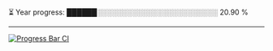 
⏳ Year progress: ██████░░░░░░░░░░░░░░░░░░░░░░░░ 20.90 %

---

[![Progress Bar CI](https://github.com/thatoranzhevyy/thatoranzhevyy/actions/workflows/node.js.yml/badge.svg)](https://github.com/thatoranzhevyy/thatoranzhevyy/actions/workflows/node.js.yml)

